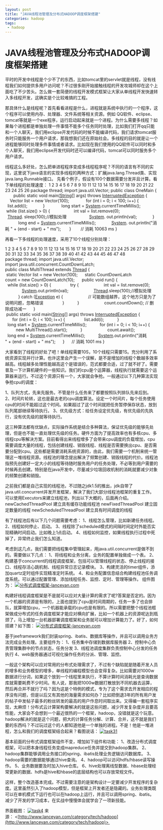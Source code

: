 ```yaml
---
layout: post
title: "JAVA线程池管理及分布式HADOOP调度框架搭建"
categories: hadoop
tags: 
 - hadoop
--- 
```


# JAVA线程池管理及分布式HADOOP调度框架搭建

平时的开发中线程是个少不了的东西，比如tomcat里的servlet就是线程，没有线程我们如何提供多用户访问呢？不过很多刚开始接触线程的开发攻城师却在这个上面吃了不少苦头。怎么做一套简便的线程开发模式框架让大家从单线程开发快速转入多线程开发，这确实是个比较难搞的工程。

那具体什么是线程呢？首先看看进程是什么，进程就是系统中执行的一个程序，这个程序可以使用内存、处理器、文件系统等相关资源。例如 QQ软件、eclipse、tomcat等就是一个exe程序，运行启动起来就是一个进程。为什么需要多线程？如果每个进程都是单独处理一件事情不能多个任务同时处理，比如我们打开qq只能和一个人聊天，我们用eclipse开发代码的时候不能编译代码，我们请求tomcat服务时只能服务一个用户请求，那我想我们还在原始社会。多线程的目的就是让一个进程能够同时处理多件事情或者请求。比如现在我们使用的QQ软件可以同时和多个人聊天，我们用eclipse开发代码时还可以编译代码，tomcat可以同时服务多个用户请求。

线程这么多好处，怎么把单进程程序变成多线程程序呢？不同的语言有不同的实现，这里说下java语言的实现多线程的两种方式：扩展java.lang.Thread类、实现java.lang.Runnable接口。
先看个例子，假设有100个数据需要分发并且计算。看下单线程的处理速度：
1
2
3
4
5
6
7
8
9
10
11
12
13
14
15
16
17
18
19
20
21
22
23
24
25
26 package thread;
import java.util.Vector;
public class OneMain {
       public static void main([String](http://www.google.com/search?hl=en&q=allinurl%3Astring+java.sun.com&btnI=I%27m%20Feeling%20Lucky)[] args) throws [InterruptedException](http://www.google.com/search?hl=en&q=allinurl%3Ainterruptedexception+java.sun.com&btnI=I%27m%20Feeling%20Lucky) {
            Vector<Integer> list = new Vector<Integer>(100);
             for (int i = 0; i < 100; i++) {
                  list.add(i);
            }
             long start = [System](http://www.google.com/search?hl=en&q=allinurl%3Asystem+java.sun.com&btnI=I%27m%20Feeling%20Lucky).currentTimeMillis();
             while (list.size() > 0) {
                   int val = list.remove(0);
                  [Thread](http://www.google.com/search?hl=en&q=allinurl%3Athread+java.sun.com&btnI=I%27m%20Feeling%20Lucky). sleep(100);//模拟处理
                  [System](http://www.google.com/search?hl=en&q=allinurl%3Asystem+java.sun.com&btnI=I%27m%20Feeling%20Lucky). out.println(val);
            }
             long end = [System](http://www.google.com/search?hl=en&q=allinurl%3Asystem+java.sun.com&btnI=I%27m%20Feeling%20Lucky).currentTimeMillis();
            [System](http://www.google.com/search?hl=en&q=allinurl%3Asystem+java.sun.com&btnI=I%27m%20Feeling%20Lucky). out.println("消耗 " + (end - start) + " ms");
      }
       // 消耗 10063 ms
}

再看一下多线程的处理速度，采用了10个线程分别处理：

1
2
3
4
5
6
7
8
9
10
11
12
13
14
15
16
17
18
19
20
21
22
23
24
25
26
27
28
29
30
31
32
33
34
35
36
37
38
39
40
41
42
43
44
45
46
47
48 package thread;
import java.util.Vector;
import java.util.concurrent.CountDownLatch;
public class MultiThread extends [Thread](http://www.google.com/search?hl=en&q=allinurl%3Athread+java.sun.com&btnI=I%27m%20Feeling%20Lucky) {
     static Vector<Integer> list = new Vector<Integer>(100);
     static CountDownLatch count = new CountDownLatch(10);
     public void run() {
          while (list.size() > 0) {
               try {
                    int val = list.remove(0);
                    [System](http://www.google.com/search?hl=en&q=allinurl%3Asystem+java.sun.com&btnI=I%27m%20Feeling%20Lucky).out.println(val);
                    [Thread](http://www.google.com/search?hl=en&q=allinurl%3Athread+java.sun.com&btnI=I%27m%20Feeling%20Lucky).sleep(100);//模拟处理
               } catch ([Exception](http://www.google.com/search?hl=en&q=allinurl%3Aexception+java.sun.com&btnI=I%27m%20Feeling%20Lucky) e) {
                    // 可能数组越界，这个地方只是为了说明问题，忽略错误
               }
          }
         
          count.countDown(); // 删除成功减一
     }
     public static void main([String](http://www.google.com/search?hl=en&q=allinurl%3Astring+java.sun.com&btnI=I%27m%20Feeling%20Lucky)[] args) throws [InterruptedException](http://www.google.com/search?hl=en&q=allinurl%3Ainterruptedexception+java.sun.com&btnI=I%27m%20Feeling%20Lucky) {
         
          for (int i = 0; i < 100; i++) {
               list.add(i);
          }
         
          long start = [System](http://www.google.com/search?hl=en&q=allinurl%3Asystem+java.sun.com&btnI=I%27m%20Feeling%20Lucky).currentTimeMillis();
          for (int i = 0; i < 10; i++) {
               new MultiThread().start();
          }
         
          count.await();
          long end = [System](http://www.google.com/search?hl=en&q=allinurl%3Asystem+java.sun.com&btnI=I%27m%20Feeling%20Lucky).currentTimeMillis();
          [System](http://www.google.com/search?hl=en&q=allinurl%3Asystem+java.sun.com&btnI=I%27m%20Feeling%20Lucky).out.println("消耗 " + (end - start) + " ms");
     }
     // 消耗 1001 ms
}

大家看到了线程的好处了吧！单线程需要10S，10个线程只需要1S。充分利用了系统资源实现并行计算。也许这里会产生一个误解，是不是增加的线程个数越多效率越高。线程越多处理性能越高这个是错误的，范式都要合适，过了就不好了。需要普及一下计算机硬件的一些知识。我们的cpu是个运算器，线程执行就需要这个运算器来运行。不过这个资源只有一个，大家就会争抢。一般通过以下几种算法实现争抢cpu的调度：

1、队列方式，先来先服务。不管是什么任务来了都要按照队列排队先来后到。
2、时间片轮转，这也是最古老的cpu调度算法。设定一个时间片，每个任务使用cpu的时间不能超过这个时间。如果超过了这个时间就把任务暂停保存状态，放到队列尾部继续等待执行。
3、优先级方式：给任务设定优先级，有优先级的先执行，没有优先级的就等待执行。

这三种算法都有优缺点，实际操作系统是结合多种算法，保证优先级的能够先处理，但是也不能一直处理优先级的任务。硬件方面为了提高效率也有多核cpu、多线程cpu等解决方案。目前看得出来线程增多了会带来cpu调度的负载增加，cpu需要调度大量的线程，包括创建线程、销毁线程、线程是否需要换出cpu、是否需要分配到cpu。这些都是需要消耗系统资源的，由此，我们需要一个机制来统一管理这一堆线程资源。线程池的理念提出解决了频繁创建、销毁线程的代价。线程池指预先创建好一定大小的线程等待随时服务用户的任务处理，不必等到用户需要的时候再去创建。特别是在java开发中，尽量减少垃圾回收机制的消耗就要减少对象的频繁创建和销毁。

之前我们都是自己实现的线程池，不过随之jdk1.5的推出，jdk自带了 java.util.concurrent并发开发框架，解决了我们大部分线程池框架的重复工作。可以使用Executors来建立线程池，列出以下大概的，后面再介绍。
newCachedThreadPool 建立具有缓存功能线程池
newFixedThreadPool 建立固定数量的线程
newScheduledThreadPool 建立具有时间调度的线程

有了线程池后有以下几个问题需要考虑：
1、线程怎么管理，比如新建任务线程。
2、线程如何停止、启动。
3、线程除了scheduled模式的间隔时间定时外能否实现精确时间启动。比如晚上1点启动。
4、线程如何监控，如果线程执行过程中死掉了，异常终止我们怎么知道。

考虑到这几点，我们需要把线程集中管理起来，用java.util.concurrent是做不到的。需要做以下几点：
1、将线程和业务分离，业务的配置单独做成一个表。
2、构建基于concurrent的线程调度框架，包括可以管理线程的状态、停止线程的接口、线程存活心跳机制、线程异常日志记录模块。
3、构建灵活的timer组件，添加quartz定时组件实现精准定时系统。
4、和业务配置信息结合构建线程池任务调度系统。可以通过配置管理、添加线程任务、监控、定时、管理等操作。
组件图为：
[![分布式调度框架-lanceyan.com]()](http://www.lanceyan.com/wp-content/uploads/2013/05/task1.png)

构建好线程调度框架是不是就可以应对大量计算的需求了呢?答案是否定的。因为一个机器的资源是有限的，上面也提到了cpu是时间周期的，任务一多了也会排队，就算增加cpu，一个机器能承载的cpu也是有限的。所以需要把整个线程池框架做成分布式的任务调度框架才能应对横向扩展，比如一个机器上的资源呢达到瓶颈了，马上增加一台机器部署调度框架和业务就可以增加计算能力了。好了，如何搭建？如下图：
[![分布式调度框架-lanceyan.com]()](http://www.lanceyan.com/wp-content/uploads/2013/05/task2.png)

基于jeeframework我们封装spring、ibatis、数据库等操作，并且可以调用业务方法完成业务处理。主要组件为：
1、任务集中存储到数据库服务器
2、控制中心负责管理集群中的节点状态，任务分发
3、线程池调度集群负责控制中心分发的任务执行
4、web服务器通过可视化操作任务的分派、管理、监控。

一般这个架构可以应对常用的分布式处理需求了，不过有个缺陷就是随着开发人员的增多和业务模型的增多，单线程的编程模型也会变得复杂。比如需要对1000w数据进行分词，如果这个放到一个线程里来执行，不算计算时间消耗光是查询数据库就需要耗费不少时间。有人说，那我把1000w数据打散放到不同机器去运算，然后再合并不就行了吗？因为这是个特例的模式，专为了这个需求去开发相应的程序没有问题，但是以后又有其他的海量需求如何办？比如把倒退3年的所有用户发的帖子中发帖子最多的粉丝转发的最高的用户作息时间取出来。又得编一套程序实现，太麻烦！分布式云计算架构要解决的就是这些问题，减少开发复杂度并且要高性能，大家会不会想到一个最近很热的一个框架，hadoop，没错就是这个玩意。hadoop解决的就是这个问题，把大的计算任务分解、计算、合并，这不就是我们要的东西吗？不过玩过这个的人都知道他是一个单独的进程。不是！他是一堆进程，怎么和我们的调度框架结合起来？看图说话：
[![task31]()](http://www.lanceyan.com/wp-content/uploads/2013/05/task31.png)

基本前面的分布式调度框架组件不变，增加如下组件和功能：
1、改造分布式调度框架，可以把本身线程任务变成mapreduce任务并提交到hadoop集群。
2、hadoop集群能够调用业务接口的spring、ibatis处理业务逻辑访问数据库。
3、hadoop需要的数据能够通过hive查询。
4、hadoop可以访问hdfs/hbase读写操作。
5、业务数据要及时加入hive仓库。
6、hive处理离线型数据、hbase处理经常更新的数据、hdfs是hive和hbase的底层结构也可以存放常规文件。

这样，整个改造基本完成。不过需要注意的是架构设计一定要减少开发程序的复杂度。这里虽然引入了hadoop模型，但是框架上开发者还是隐藏的。业务处理类既可以在单机模式下运行也可以在hadoop上运行，并且可以调用spring、ibatis。减少了开发的学习成本，在实战中慢慢体会就学会了一项新技能。

界面截图：
[![task4]()](http://www.lanceyan.com/wp-content/uploads/2013/05/task4.png)
来源： <[http://www.lanceyan.com/category/tech/hadoop](http://www.lanceyan.com/category/tech/hadoop)> 
